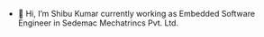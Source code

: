 - 👋 Hi, I’m Shibu Kumar currently working as Embedded Software Engineer in Sedemac Mechatrincs Pvt. Ltd.



<!---
shibuk3/shibuk3 is a ✨ special ✨ repository because its `README.md` (this file) appears on your GitHub profile.
You can click the Preview link to take a look at your changes.
--->
